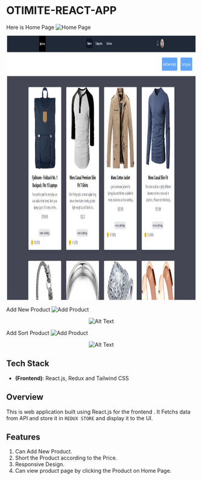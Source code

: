 # OTIMITE-REACT-APP

Here is Home Page
![Home Page]()
<p align="center">
  <img src="./src/images/Home.JPG" alt="Alt Text" width="500px" height="700px">
</p>

Add New Product
![Add Product]()
<p align="center">
  <img src="./src/images/Add.gif" alt="Alt Text" width="500px" height="700px">
</p>

Add Sort Product
![Add Product]()
<p align="center">
  <img src="./src/images/Sort.gif" alt="Alt Text" width="500px" height="700px">
</p>


## Tech Stack

- **(Frontend)**: React.js, Redux and Tailwind CSS


## Overview

This is web application built using React.js for the frontend . It Fetchs data from API and store it in ```REDUX STORE``` and display it to the UI.

## Features

1. Can Add New Product.
2. Short the Product according to the Price.
3. Responsive Design.
4. Can view product page by clicking the Product on Home Page.


